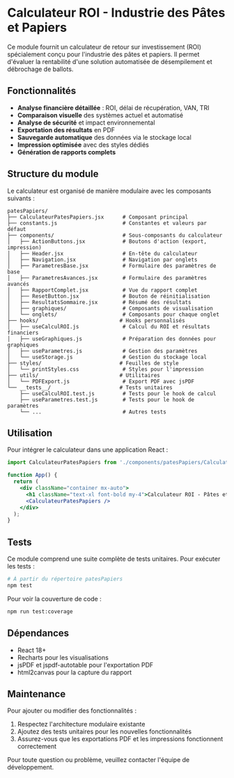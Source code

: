 # Calculateur ROI - Industrie des Pâtes et Papiers

Ce module fournit un calculateur de retour sur investissement (ROI) spécialement conçu pour l'industrie des pâtes et papiers. Il permet d'évaluer la rentabilité d'une solution automatisée de désempilement et débrochage de ballots.

## Fonctionnalités

- **Analyse financière détaillée** : ROI, délai de récupération, VAN, TRI
- **Comparaison visuelle** des systèmes actuel et automatisé
- **Analyse de sécurité** et impact environnemental
- **Exportation des résultats** en PDF
- **Sauvegarde automatique** des données via le stockage local
- **Impression optimisée** avec des styles dédiés
- **Génération de rapports complets**

## Structure du module

Le calculateur est organisé de manière modulaire avec les composants suivants :

```
patesPapiers/
├── CalculateurPatesPapiers.jsx      # Composant principal
├── constants.js                     # Constantes et valeurs par défaut
├── components/                      # Sous-composants du calculateur
│   ├── ActionButtons.jsx            # Boutons d'action (export, impression)
│   ├── Header.jsx                   # En-tête du calculateur
│   ├── Navigation.jsx               # Navigation par onglets
│   ├── ParametresBase.jsx           # Formulaire des paramètres de base
│   ├── ParametresAvances.jsx        # Formulaire des paramètres avancés
│   ├── RapportComplet.jsx           # Vue du rapport complet
│   ├── ResetButton.jsx              # Bouton de réinitialisation
│   ├── ResultatsSommaire.jsx        # Résumé des résultats
│   ├── graphiques/                  # Composants de visualisation
│   └── onglets/                     # Composants pour chaque onglet
├── hooks/                          # Hooks personnalisés
│   ├── useCalculROI.js              # Calcul du ROI et résultats financiers
│   ├── useGraphiques.js             # Préparation des données pour graphiques
│   ├── useParametres.js             # Gestion des paramètres
│   └── useStorage.js                # Gestion du stockage local
├── styles/                         # Feuilles de style
│   └── printStyles.css              # Styles pour l'impression
├── utils/                          # Utilitaires
│   └── PDFExport.js                 # Export PDF avec jsPDF
└── __tests__/                      # Tests unitaires
    ├── useCalculROI.test.js         # Tests pour le hook de calcul
    ├── useParametres.test.js        # Tests pour le hook de paramètres
    └── ...                          # Autres tests
```

## Utilisation

Pour intégrer le calculateur dans une application React :

```jsx
import CalculateurPatesPapiers from './components/patesPapiers/CalculateurPatesPapiers';

function App() {
  return (
    <div className="container mx-auto">
      <h1 className="text-xl font-bold my-4">Calculateur ROI - Pâtes et Papiers</h1>
      <CalculateurPatesPapiers />
    </div>
  );
}
```

## Tests

Ce module comprend une suite complète de tests unitaires. Pour exécuter les tests :

```bash
# À partir du répertoire patesPapiers
npm test
```

Pour voir la couverture de code :

```bash
npm run test:coverage
```

## Dépendances

- React 18+
- Recharts pour les visualisations
- jsPDF et jspdf-autotable pour l'exportation PDF
- html2canvas pour la capture du rapport

## Maintenance

Pour ajouter ou modifier des fonctionnalités :

1. Respectez l'architecture modulaire existante
2. Ajoutez des tests unitaires pour les nouvelles fonctionnalités
3. Assurez-vous que les exportations PDF et les impressions fonctionnent correctement

Pour toute question ou problème, veuillez contacter l'équipe de développement.
